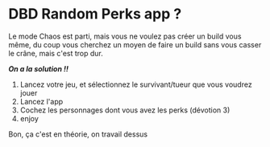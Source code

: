 # DBD Random Perks app ?

Le mode Chaos est parti, mais vous ne voulez pas créer un build vous même, du coup vous cherchez un moyen de faire un build sans vous casser le crâne, mais c'est trop dur.

***On a la solution !!***

1. Lancez votre jeu, et sélectionnez le survivant/tueur que vous voudrez jouer
2. Lancez l'app
3. Cochez les personnages dont vous avez les perks (dévotion 3)
4. enjoy
   
  Bon, ça c'est en théorie, on travail dessus
